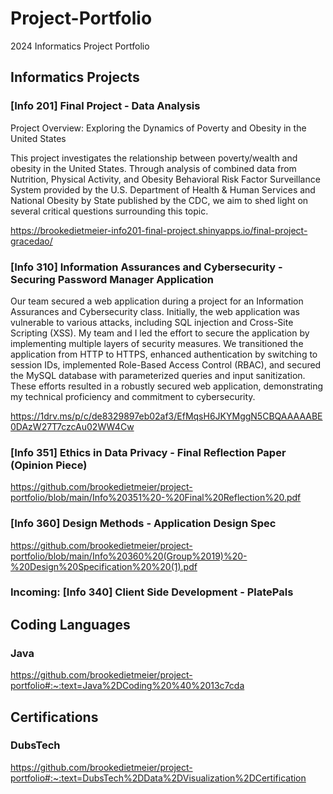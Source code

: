 # Project-Portfolio
2024 Informatics Project Portfolio 

## Informatics Projects

### [Info 201] Final Project - Data Analysis
Project Overview: Exploring the Dynamics of Poverty and Obesity in the United States

This project investigates the relationship between poverty/wealth and obesity in the United States. Through analysis of combined data from Nutrition, Physical Activity, and Obesity Behavioral Risk Factor Surveillance System provided by the U.S. Department of Health & Human Services and National Obesity by State published by the CDC, we aim to shed light on several critical questions surrounding this topic.

https://brookedietmeier-info201-final-project.shinyapps.io/final-project-gracedao/

### [Info 310] Information Assurances and Cybersecurity - Securing Password Manager Application
Our team secured a web application during a project for an Information Assurances and Cybersecurity class. Initially, the web application was vulnerable to various attacks, including SQL injection and Cross-Site Scripting (XSS). My team and I led the effort to secure the application by implementing multiple layers of security measures. We transitioned the application from HTTP to HTTPS, enhanced authentication by switching to session IDs, implemented Role-Based Access Control (RBAC), and secured the MySQL database with parameterized queries and input sanitization. These efforts resulted in a robustly secured web application, demonstrating my technical proficiency and commitment to cybersecurity. 

https://1drv.ms/p/c/de8329897eb02af3/EfMqsH6JKYMggN5CBQAAAAABE0DAzW27T7czcAu02WW4Cw

### [Info 351] Ethics in Data Privacy - Final Reflection Paper (Opinion Piece) 

https://github.com/brookedietmeier/project-portfolio/blob/main/Info%20351%20-%20Final%20Reflection%20.pdf

### [Info 360] Design Methods - Application Design Spec

https://github.com/brookedietmeier/project-portfolio/blob/main/Info%20360%20(Group%2019)%20-%20Design%20Specification%20%20(1).pdf

### Incoming: [Info 340] Client Side Development - PlatePals


## Coding Languages 

### Java

https://github.com/brookedietmeier/project-portfolio#:~:text=Java%2DCoding%20%40%2013c7cda

## Certifications 

### DubsTech

https://github.com/brookedietmeier/project-portfolio#:~:text=DubsTech%2DData%2DVisualization%2DCertification



